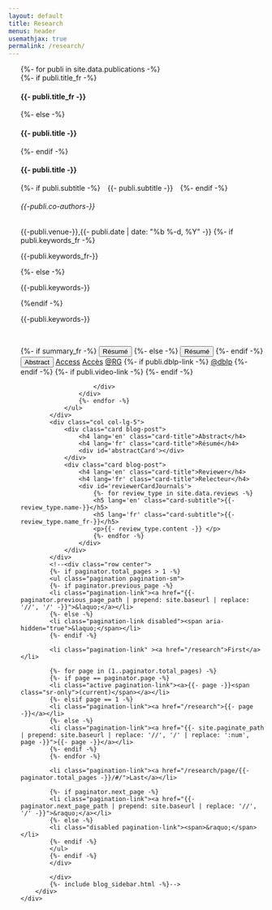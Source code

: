 ```yaml
---
layout: default
title: Research
menus: header
usemathjax: true
permalink: /research/
---
```


<script>
    function changeAbstract(text) {
    document.getElementById('abstractCard').setAttribute('style', 'white-space: pre-line;');
    document.getElementById('abstractCard').textContent = text;
    }
</script>
<div class="container-fluid">
    <div class="row" id="blog-posts-container">
        <div class="col col-lg-6">
            <ul>
                {%- for publi in site.data.publications -%}
                <div class="card blog-post" id="{{-publi.id-}}">
                    <!--<img class="card-img-top" src="{{-site.url-}}{{-site.baseurl-}}{{- publi.thumbnail -}}">-->
                    <div class="card-body center">
                        <!-- <img src="{{-site.url-}}{{-site.baseurl-}}/assets/img/{{- site.author_logo -}}" class="author-profile-img"> -->
                        {%- if publi.title_fr -%}
                        <h4 lang='fr' class="card-title">{{- publi.title_fr -}}</h4>
                        {%- else -%}
                        <h4 lang='fr' class="card-title">{{- publi.title -}}</h4>
                        {%- endif -%}
                        <h4 lang='en' class="card-title">{{- publi.title -}}</h4>
                        {%- if publi.subtitle -%}
                        <h7 class="card-subtitle" style="padding: 10px">{{- publi.subtitle -}}</h7>
                        {%- endif -%}
                        <h6> {{-publi.co-authors-}} </h6>
                        <h7 class="card-subtitle mb-2 text-muted">{{-publi.venue-}},{{- publi.date | date: "%b %-d, %Y" -}}</h7>
                        {%- if publi.keywords_fr -%}
                        <p lang='fr'> {{-publi.keywords_fr-}} </p>
                        {%- else -%}
                        <p lang='fr'> {{-publi.keywords-}} </p>                        
                        {%endif -%}
                        <p lang='en'> {{-publi.keywords-}} </p>
                        <br>
                            <p class="profile-links">
                                {%- if summary_fr -%}
                                <button lang='fr' class="btn btn-dark btn-lg" onclick="changeAbstract('{{-publi.summary_fr-}}')" href="#abstractCard">Résumé</button>
                                {%- else -%}
                                <button lang='fr' class="btn btn-dark btn-lg" onclick="changeAbstract('{{-publi.summary-}}')" href="#abstractCard">Résumé</button>
                                {%- endif -%}
                                <button lang='en' class="btn btn-dark btn-lg" onclick="changeAbstract('{{-publi.summary-}}')" href="#abstractCard">Abstract</button>
                                <a lang='en' href="{{- publi.doi -}}" rel="noopener noreferrer" target=_blank data-disqus-identifier="{{- publi.url -}}" class="btn btn-dark btn-lg">Access</a>
                                <a lang='fr' href="{{- publi.doi -}}" rel="noopener noreferrer" target=_blank data-disqus-identifier="{{- publi.url -}}" class="btn btn-dark btn-lg">Accès</a>
                                <a href="{{- publi.rg-link -}}" rel="noopener noreferrer" target=_blank data-disqus-identifier="{{- publi.url -}}" class="btn btn-dark btn-lg">@RG</a>
                                {%- if publi.dblp-link -%}
                                <a href="{{- publi.dblp-link -}}" rel="noopener noreferrer" target=_blank data-disqus-identifier="{{- publi.url -}}" class="btn btn-dark btn-lg">@dblp</a>
                                {%- endif -%}
                                {%- if publi.video-link -%}
                                <a href="{{- publi.video-link -}}" rel="noopener noreferrer" target="_blank" class="btn btn-dark btn-lg btn-video"></a>
                                {%- endif -%}
                            </p>
                            
                        </div>
                    </div>
                    {%- endfor -%}
                </ul>
            </div>
            <div class="col col-lg-5">
                <div class="card blog-post">
                    <h4 lang='en' class="card-title">Abstract</h4>
                    <h4 lang='fr' class="card-title">Résumé</h4>
                    <div id='abstractCard'></div>
                </div>
                <div class="card blog-post">
                    <h4 lang='en' class="card-title">Reviewer</h4>
                    <h4 lang='fr' class="card-title">Relecteur</h4>
                    <div id='reviewerCardJournals'>
                        {%- for review_type in site.data.reviews -%}
                        <h5 lang='en' class="card-subtitle">{{-review_type.name-}}</h5>
                        <h5 lang='fr' class="card-subtitle">{{-review_type.name_fr-}}</h5>
                        <p>{{- review_type.content -}} </p>
                        {%- endfor -%}
                    </div>
                </div>
            </div>
            <!--<div class="row center">
            {%- if paginator.total_pages > 1 -%}
            <ul class="pagination pagination-sm">
            {%- if paginator.previous_page -%}
            <li class="pagination-link"><a href="{{- paginator.previous_page_path | prepend: site.baseurl | replace: '//', '/' -}}">&laquo;</a></li>
            {%- else -%}
            <li class="pagination-link disabled"><span aria-hidden="true">&laquo;</span></li>
            {%- endif -%}
            
            <li class="pagination-link" ><a href="/research">First</a></li>
            
            {%- for page in (1..paginator.total_pages) -%}
            {%- if page == paginator.page -%}
            <li class="active pagination-link"><a>{{- page -}}<span class="sr-only">(current)</span></a></li>
            {%- elsif page == 1 -%}
            <li class="pagination-link"><a href="/research">{{- page -}}</a></li>
            {%- else -%}
            <li class="pagination-link"><a href="{{- site.paginate_path | prepend: site.baseurl | replace: '//', '/' | replace: ':num', page -}}">{{- page -}}</a></li>
            {%- endif -%}
            {%- endfor -%}
            
            <li class="pagination-link"><a href="/research/page/{{- paginator.total_pages -}}/#/">Last</a></li>
            
            {%- if paginator.next_page -%}
            <li class="pagination-link"><a href="{{- paginator.next_page_path | prepend: site.baseurl | replace: '//', '/' -}}">&raquo;</a></li>
            {%- else -%}
            <li class="disabled pagination-link"><span>&raquo;</span></li>
            {%- endif -%}
            </ul>
            {%- endif -%}
            </div>
            
            </div>
            {%- include blog_sidebar.html -%}-->
        </div>
    </div>
    
    
    
